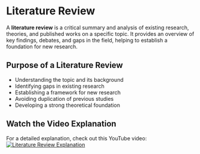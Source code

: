 # Literature Review

A **literature review** is a critical summary and analysis of existing research, theories, and published works on a specific topic. It provides an overview of key findings, debates, and gaps in the field, helping to establish a foundation for new research.

## Purpose of a Literature Review
- Understanding the topic and its background
- Identifying gaps in existing research
- Establishing a framework for new research
- Avoiding duplication of previous studies
- Developing a strong theoretical foundation

## Watch the Video Explanation
For a detailed explanation, check out this YouTube video:
[![Literature Review Explanation](https://img.youtube.com/vi/KkAnKGuX7fs/0.jpg)](https://www.youtube.com/watch?v=KkAnKGuX7fs)
